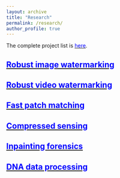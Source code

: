 ```yaml
---
layout: archive
title: "Research"
permalink: /research/
author_profile: true
---
```

The complete project list is [<font color='blue'>here</font>](https://github.com/academicpages/academicpages.github.io "Projects").  

## [<font color='blue'>Robust image watermarking</font>](https://github.com/academicpages/academicpages.github.io "Image watermarking")  
## [<font color='blue'>Robust video watermarking</font>](https://github.com/academicpages/academicpages.github.io "Video watermarking")   
## [<font color='blue'>Fast patch matching</font>](https://github.com/academicpages/academicpages.github.io "Patch matching")   
## [<font color='blue'>Compressed sensing</font>](https://github.com/academicpages/academicpages.github.io "compressed sensing")   
## [<font color='blue'>Inpainting forensics</font>](https://github.com/academicpages/academicpages.github.io "Forensics")   
## [<font color='blue'>DNA data processing</font>](https://github.com/academicpages/academicpages.github.io "DNA")  
